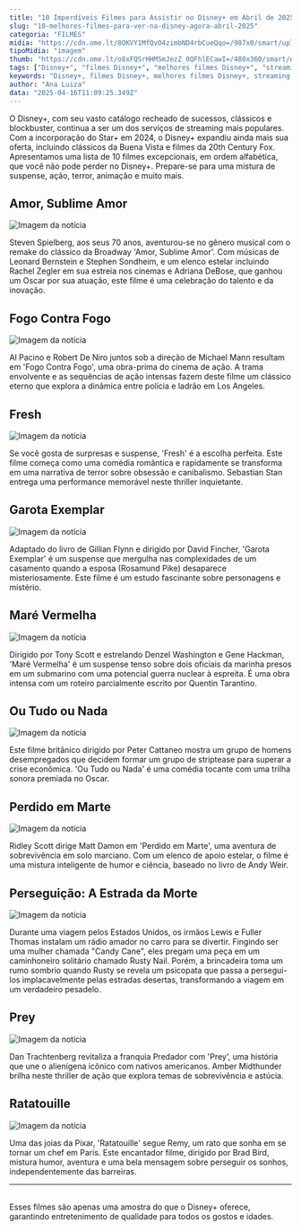 ```yaml
---
title: "10 Imperdíveis Filmes para Assistir no Disney+ em Abril de 2025"
slug: "10-melhores-filmes-para-ver-na-disney-agora-abril-2025"
categoria: "FILMES"
midia: "https://cdn.ome.lt/8OKVY1MfQvO4zimbND4rbCueQqo=/987x0/smart/uploads/conteudo/fotos/melhores-filmes-disney-plus_aO6dFvN.png"
tipoMidia: "imagem"
thumb: "https://cdn.ome.lt/o8xFQSrHHMSmJezZ_0QFhlECawI=/480x360/smart/extras/conteudos/melhores-filmes-disney-plus_kkFN6iK.png"
tags: ["Disney+", "filmes Disney+", "melhores filmes Disney+", "streaming", "Amor Sublime Amor", "Fogo Contra Fogo", "Fresh", "Garota Exemplar", "Maré Vermelha", "Ou Tudo ou Nada", "Perdido em Marte", "Prey", "Ratatouille"]
keywords: "Disney+, filmes Disney+, melhores filmes Disney+, streaming, Amor Sublime Amor, Fogo Contra Fogo, Fresh, Garota Exemplar, Maré Vermelha, Ou Tudo ou Nada, Perdido em Marte, Prey, Ratatouille"
author: "Ana Luiza"
data: "2025-04-16T11:09:25.349Z"
---
```


O Disney+, com seu vasto catálogo recheado de sucessos, clássicos e blockbuster, continua a ser um dos serviços de streaming mais populares. Com a incorporação do Star+ em 2024, o Disney+ expandiu ainda mais sua oferta, incluindo clássicos da Buena Vista e filmes da 20th Century Fox. Apresentamos uma lista de 10 filmes excepcionais, em ordem alfabética, que você não pode perder no Disney+. Prepare-se para uma mistura de suspense, ação, terror, animação e muito mais.

## Amor, Sublime Amor

![Imagem da notícia](https://cdn.ome.lt/6q00Vxzv90-F4Apx1PDmGxw_gyE=/fit-in/837x500/smart/uploads/conteudo/fotos/amor-sublime-amor_h84dSRe.jpg)

Steven Spielberg, aos seus 70 anos, aventurou-se no gênero musical com o remake do clássico da Broadway 'Amor, Sublime Amor'. Com músicas de Leonard Bernstein e Stephen Sondheim, e um elenco estelar incluindo Rachel Zegler em sua estreia nos cinemas e Adriana DeBose, que ganhou um Oscar por sua atuação, este filme é uma celebração do talento e da inovação.

## Fogo Contra Fogo

![Imagem da notícia](https://cdn.ome.lt/Zqnh59iDoucDfkKTRRpvzb8P8O0=/fit-in/837x500/smart/uploads/conteudo/fotos/fogo-contra-fogo_z84hAyK.jpeg)

Al Pacino e Robert De Niro juntos sob a direção de Michael Mann resultam em 'Fogo Contra Fogo', uma obra-prima do cinema de ação. A trama envolvente e as sequências de ação intensas fazem deste filme um clássico eterno que explora a dinâmica entre polícia e ladrão em Los Angeles.

## Fresh

![Imagem da notícia](https://cdn.ome.lt/BiRaPyNWBQdErMezU4o_JMCYo6c=/fit-in/837x500/smart/uploads/conteudo/fotos/fresh_6Jc9P4n.jpg)

Se você gosta de surpresas e suspense, 'Fresh' é a escolha perfeita. Este filme começa como uma comédia romântica e rapidamente se transforma em uma narrativa de terror sobre obsessão e canibalismo. Sebastian Stan entrega uma performance memorável neste thriller inquietante.

## Garota Exemplar

![Imagem da notícia](https://cdn.ome.lt/LtShKJypWzLDqP93gBbc_XEbsaM=/fit-in/837x500/smart/uploads/conteudo/fotos/garota-exemplar_9iIod8k.webp)

Adaptado do livro de Gillian Flynn e dirigido por David Fincher, 'Garota Exemplar' é um suspense que mergulha nas complexidades de um casamento quando a esposa (Rosamund Pike) desaparece misteriosamente. Este filme é um estudo fascinante sobre personagens e mistério.

## Maré Vermelha

![Imagem da notícia](https://cdn.ome.lt/dWtO5Gx2FsI_vNZmyenTPHwVTIA=/fit-in/837x500/smart/uploads/conteudo/fotos/mare-vermelha_d05aCN2.jpg)

Dirigido por Tony Scott e estrelando Denzel Washington e Gene Hackman, 'Maré Vermelha' é um suspense tenso sobre dois oficiais da marinha presos em um submarino com uma potencial guerra nuclear à espreita. É uma obra intensa com um roteiro parcialmente escrito por Quentin Tarantino.

## Ou Tudo ou Nada

![Imagem da notícia](https://cdn.ome.lt/hQCQy-wTEtvkHpkFJCOxhPQ9P6M=/fit-in/837x500/smart/uploads/conteudo/fotos/ou-tudo-ou-nada_YOokZZY.jpg)

Este filme britânico dirigido por Peter Cattaneo mostra um grupo de homens desempregados que decidem formar um grupo de striptease para superar a crise econômica. 'Ou Tudo ou Nada' é uma comédia tocante com uma trilha sonora premiada no Oscar.

## Perdido em Marte

![Imagem da notícia](https://cdn.ome.lt/pZ5lfIWESC7fLN3LobxhZ7nHuTY=/fit-in/837x500/smart/uploads/conteudo/fotos/perdido-em-marte_NNe5PE6.webp)

Ridley Scott dirige Matt Damon em 'Perdido em Marte', uma aventura de sobrevivência em solo marciano. Com um elenco de apoio estelar, o filme é uma mistura inteligente de humor e ciência, baseado no livro de Andy Weir.

## Perseguição: A Estrada da Morte 

![Imagem da notícia](https://cdn.ome.lt/W3OTapNMYOJVXnpZkCMUv_-SwTQ=/fit-in/837x500/smart/uploads/conteudo/fotos/perseguicao_8NxV8Dp.jpg)

Durante uma viagem pelos Estados Unidos, os irmãos Lewis e Fuller Thomas instalam um rádio amador no carro para se divertir. Fingindo ser uma mulher chamada "Candy Cane", eles pregam uma peça em um caminhoneiro solitário chamado Rusty Nail. Porém, a brincadeira toma um rumo sombrio quando Rusty se revela um psicopata que passa a persegui-los implacavelmente pelas estradas desertas, transformando a viagem em um verdadeiro pesadelo.

## Prey

![Imagem da notícia](https://cdn.ome.lt/eFviFRNN0WXLhf_Zy96B0yC2QjY=/fit-in/837x500/smart/uploads/conteudo/fotos/predador_xU0cXqs.jpg)

Dan Trachtenberg revitaliza a franquia Predador com 'Prey', uma história que une o alienígena icônico com nativos americanos. Amber Midthunder brilha neste thriller de ação que explora temas de sobrevivência e astúcia.

## Ratatouille

![Imagem da notícia](https://cdn.ome.lt/uLppupaTI1woO1lzslbDcP2K7UY=/fit-in/837x500/smart/uploads/conteudo/fotos/ratatouille_KyY6ZIZ.jpeg)

Uma das joias da Pixar, 'Ratatouille' segue Remy, um rato que sonha em se tornar um chef em Paris. Este encantador filme, dirigido por Brad Bird, mistura humor, aventura e uma bela mensagem sobre perseguir os sonhos, independentemente das barreiras.

---
<br>
Esses filmes são apenas uma amostra do que o Disney+ oferece, garantindo entretenimento de qualidade para todos os gostos e idades.

